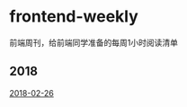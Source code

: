 # frontend-weekly
前端周刊，给前端同学准备的每周1小时阅读清单

## 2018

[2018-02-26](https://github.com/tower1229/frontend-weekly/blob/master/2018-02-26.md)

